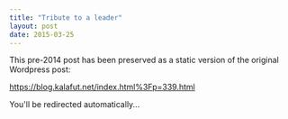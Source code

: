 ```yaml
---
title: "Tribute to a leader"
layout: post
date: 2015-03-25
---
```


This pre-2014 post has been preserved as a static version of the original Wordpress post:

https://blog.kalafut.net/index.html%3Fp=339.html

You'll be redirected automatically...

<head>
  <meta http-equiv="refresh" content="5;url=https://blog.kalafut.net/index.html%3Fp=339.html">
</head>

